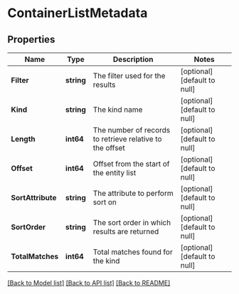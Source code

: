 # ContainerListMetadata

## Properties
Name | Type | Description | Notes
------------ | ------------- | ------------- | -------------
**Filter** | **string** | The filter used for the results | [optional] [default to null]
**Kind** | **string** | The kind name | [optional] [default to null]
**Length** | **int64** | The number of records to retrieve relative to the offset | [optional] [default to null]
**Offset** | **int64** | Offset from the start of the entity list | [optional] [default to null]
**SortAttribute** | **string** | The attribute to perform sort on | [optional] [default to null]
**SortOrder** | **string** | The sort order in which results are returned | [optional] [default to null]
**TotalMatches** | **int64** | Total matches found for the kind | [optional] [default to null]

[[Back to Model list]](../README.md#documentation-for-models) [[Back to API list]](../README.md#documentation-for-api-endpoints) [[Back to README]](../README.md)


